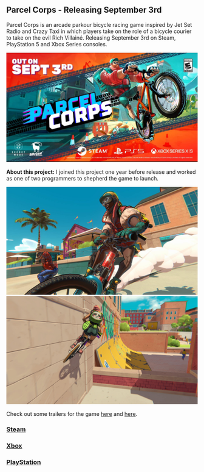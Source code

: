 ## Parcel Corps - Releasing September 3rd

Parcel Corps is an arcade parkour bicycle racing game inspired by Jet Set Radio and Crazy Taxi in which players take on the role of a bicycle courier to take on the evil Rich Villainé. Releasing September 3rd on Steam, PlayStation 5 and Xbox Series consoles.

![Parcel Corps](/images/parcelcorps.jpg)

**About this project:** I joined this project one year before release and worked as one of two programmers to shepherd the game to launch. 

![Parcel Corps Screenshot 1](/images/parcelcorpsScreenshot1.jpg)
![Parcel Corps Screenshot 2](/images/parcelcorpsScreenshot2.jpg)

Check out some trailers for the game [here](https://www.youtube.com/watch?v=ZcqOarX9slI) and [here](https://www.youtube.com/watch?v=BfX95JNYeLk).

### [Steam](https://store.steampowered.com/app/2015960/Parcel_Corps/)
### [Xbox](https://www.xbox.com/en-GB/games/store/parcel-corps/9pdv9p81jr59)
### [PlayStation](https://store.playstation.com/en-us/concept/10008299)
